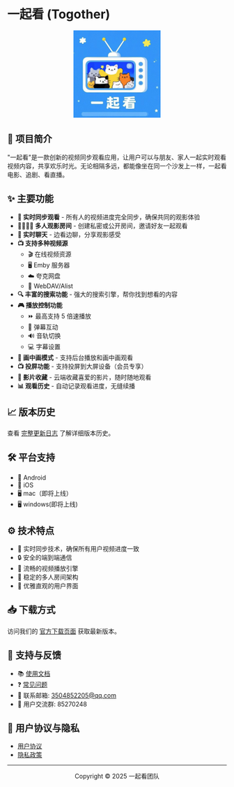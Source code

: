 # 一起看 (Togother)

<div align="center">
  <img src="docs/assets/logo.png" alt="一起看 Logo" width="200" height="200" />
</div>

## 📱 项目简介

"一起看"是一款创新的视频同步观看应用，让用户可以与朋友、家人一起实时观看视频内容，共享欢乐时光。无论相隔多远，都能像坐在同一个沙发上一样，一起看电影、追剧、看直播。

## ✨ 主要功能

- **💬 实时同步观看** - 所有人的视频进度完全同步，确保共同的观影体验
- **👨‍👩‍👧‍👦 多人观影房间** - 创建私密或公开房间，邀请好友一起观看
- **💬 实时聊天** - 边看边聊，分享观影感受
- **📺 支持多种视频源**
  - 🎬 在线视频资源
  - 🖥️ Emby 服务器
  - ☁️ 夸克网盘
  - 🔄 WebDAV/Alist
- **🔍 丰富的搜索功能** - 强大的搜索引擎，帮你找到想看的内容
- **🎮 播放控制功能**
  - ⏩ 最高支持 5 倍速播放
  - 💬 弹幕互动
  - 🔊 音轨切换
  - 💻 字幕设置
- **📱 画中画模式** - 支持后台播放和画中画观看
- **📺 投屏功能** - 支持投屏到大屏设备（会员专享）
- **💾 影片收藏** - 云端收藏喜爱的影片，随时随地观看
- **📊 观看历史** - 自动记录观看进度，无缝续播

## 📈 版本历史

查看 [完整更新日志](docs/changelog.md) 了解详细版本历史。

## 🛠️ 平台支持

- 📱 Android
- 📱 iOS
- 🖥️ mac（即将上线）
- 🖥️ windows(即将上线)

## ⚙️ 技术特点

- 🔄 实时同步技术，确保所有用户视频进度一致
- 🔒 安全的端到端通信
- 🚀 流畅的视频播放引擎
- 👥 稳定的多人房间架构
- 🎨 优雅直观的用户界面

## 📥 下载方式

访问我们的 [官方下载页面](docs/download.md) 获取最新版本。

## 🤝 支持与反馈

- 📚 [使用文档](docs/index.md)
- ❓ [常见问题](docs/help.md)
- 📧 联系邮箱: 3504852205@qq.com
- 👥 用户交流群: 85270248

## 📄 用户协议与隐私

- [用户协议](docs/terms.md)
- [隐私政策](docs/privacy.md)

---

<div align="center">
  <p>Copyright © 2025 一起看团队</p>
</div>
